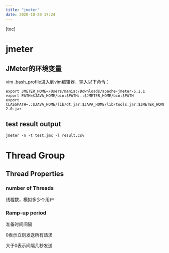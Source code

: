 ```yaml
---
title: "jmeter"
date: 2020-10-20 17:24
---
```

[toc]



# jmeter



## JMeter的环境变量

vim .bash_profile进入到vim编辑器，输入以下命令：

```
export JMETER_HOME=/Users/maniac/Downloads/apache-jmeter-5.1.1
export PATH=$JAVA_HOME/bin:$PATH:.:$JMETER_HOME/bin:$PATH
export CLASSPATH=.:$JAVA_HOME/lib/dt.jar:$JAVA_HOME/lib/tools.jar:$JMETER_HOME/lib/ext/ApacheJMeter_core.jar:$JMETER_HOME/lib/jorphan.jar:$JMETER_HOME/lib/logkit-2.0.jar
```





## test result output

```
jmeter -n -t test.jmx -l result.csv
```



# Thread Group



## Thread Properties



### number of Threads 

线程数，模拟多少个用户



### Ramp-up period

准备时间间隔

0表示立刻发送所有请求

大于0表示间隔几秒发送



